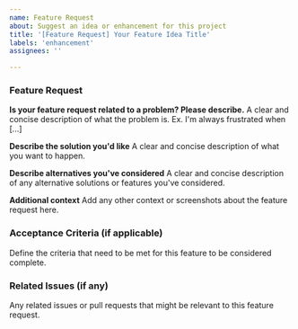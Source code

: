 ```yaml
---
name: Feature Request
about: Suggest an idea or enhancement for this project
title: '[Feature Request] Your Feature Idea Title'
labels: 'enhancement'
assignees: ''

---
```


### Feature Request

**Is your feature request related to a problem? Please describe.**
A clear and concise description of what the problem is. Ex. I'm always frustrated when [...]

**Describe the solution you'd like**
A clear and concise description of what you want to happen.

**Describe alternatives you've considered**
A clear and concise description of any alternative solutions or features you've considered.

**Additional context**
Add any other context or screenshots about the feature request here.

### Acceptance Criteria (if applicable)
Define the criteria that need to be met for this feature to be considered complete.

### Related Issues (if any)
Any related issues or pull requests that might be relevant to this feature request.
